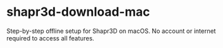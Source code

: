 # shapr3d-download-mac
Step-by-step offline setup for Shapr3D on macOS. No account or internet required to access all features.
